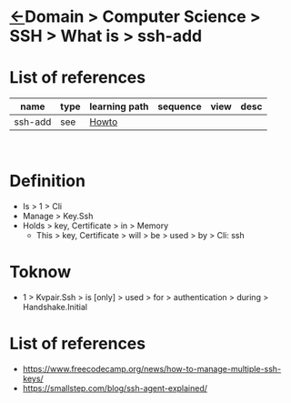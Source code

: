 <head><link rel="stylesheet" href="../../../md.css"/><script src="../../../md.js"></script></head>

[//]: #(Reference)
[Repo_Readme]:    ../list/object_list.md
[SshAdd_Howto]:   ../howto/sshadd_howto.md

# [&larr;][Repo_Readme]Domain > Computer Science > SSH > What is > ssh-add
# List of references
|name|type|learning path|sequence|view|desc|
|-|-|-|-|-|-|
|ssh-add|see|[Howto][SshAdd_Howto]|
<br>



# Definition
- Is > 1 > Cli
- Manage > Key.Ssh
- Holds > key, Certificate > in > Memory
  - This > key, Certificate > will > be > used > by > Cli: ssh

# Toknow
- 1 > Kvpair.Ssh > is [only] > used > for > authentication > during > Handshake.Initial

# List of references
- https://www.freecodecamp.org/news/how-to-manage-multiple-ssh-keys/
- https://smallstep.com/blog/ssh-agent-explained/

[//]: #(Reference)
[Back_Readme]:    ./readme.md         "List > Whatis"

[Ssh_Whatis]:      ../whatis/ssh_whatis
[Sshadd_Howto]:    ../howto/sshadd_howto


